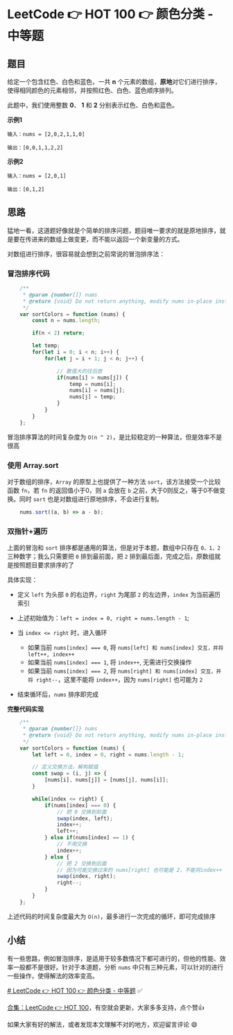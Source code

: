 # LeetCode 👉 HOT 100 👉 颜色分类 - 中等题

## 题目

给定一个包含红色、白色和蓝色，一共 **n** 个元素的数组，**原地**对它们进行排序，使得相同颜色的元素相邻，并按照红色、白色、蓝色顺序排列。

此题中，我们使用整数 **0**、 **1** 和 **2** 分别表示红色、白色和蓝色。

**示例1**

    输入：nums = [2,0,2,1,1,0]

    输出：[0,0,1,1,2,2]

**示例2**

    输入：nums = [2,0,1]

    输出：[0,1,2]

## 思路

猛地一看，这道题好像就是个简单的排序问题，题目唯一要求的就是原地排序，就是要在传进来的数组上做变更，而不能以返回一个新变量的方式。

对数组进行排序，很容易就会想到之前常说的冒泡排序法：

### 冒泡排序代码

```js
    /**
     * @param {number[]} nums
     * @return {void} Do not return anything, modify nums in-place instead.
     */
    var sortColors = function (nums) {
        const n = nums.length;

        if(n < 2) return;

        let temp;
        for(let i = 0; i < n; i++) {
            for(let j = i + 1; j < n; j++) {

                // 数值大的往后放
                if(nums[i] > nums[j]) {
                    temp = nums[i];
                    nums[i] = nums[j];
                    nums[j] = temp;
                }
            }
        }
    };
```

冒泡排序算法的时间复杂度为 `O(n ^ 2)`，是比较稳定的一种算法，但是效率不是很高


### 使用 Array.sort

对于数组的排序，`Array` 的原型上也提供了一种方法 `sort`，该方法接受一个比较函数 `fn`，若 `fn` 的返回值小于0，则 `a` 会放在 `b` 之前，大于0则反之，等于0不做变换。同时 `sort` 也是对数组进行原地排序，不会进行复制。

```js
    nums.sort((a, b) => a - b);
```

### 双指针+遍历

上面的冒泡和 `sort` 排序都是通用的算法，但是对于本题，数组中只存在 `0，1，2` 三种数字；我么只需要把 `0` 排到最前面，把 `2` 排到最后面，完成之后，原数组就是按照题目要求排序的了

具体实现：

- 定义 `left` 为头部 `0` 的右边界，`right` 为尾部 `2` 的左边界，`index` 为当前遍历索引

- 上述初始值为：`left = index = 0, right = nums.length - 1`;

- 当 `index <= right` 时，进入循环

    - 如果当前 `nums[index] === 0`, 将 `nums[left] 和 nums[index] 交互，并将 left++, index++`
    - 如果当前 `nums[index] === 1`, 将 `index++`, 无需进行交换操作
    - 如果当前 `nums[index] === 2`, 将 `nums[right] 和 nums[index] 交互，并将 right--`，这里不能将 `index++`，因为 `nums[right]` 也可能为 `2`

- 结束循环后，`nums` 排序即完成

**完整代码实现**

```js
    /**
     * @param {number[]} nums
     * @return {void} Do not return anything, modify nums in-place instead.
     */
    var sortColors = function (nums) {
        let left = 0, index = 0, right = nums.length - 1;

        // 定义交换方法，解构赋值
        const swap = (i, j) => {
            [nums[i], nums[j]] = [nums[j], nums[i]];
        }

        while(index <= right) {
            if(nums[index] === 0) {
                // 把 0 交换到前面
                swap(index, left);
                index++;
                left++;
            } else if(nums[index] == 1) {
                // 不用交换
                index++;
            } else {
                // 把 2 交换到后面
                // 因为可能交换过来的 nums[right] 也可能是 2，不能将index++
                swap(index, right);
                right--;
            }
        }
    };
```

上述代码的时间复杂度最大为 `O(n)`，最多进行一次完成的循环，即可完成排序

## 小结

有一些思路，例如冒泡排序，是适用于较多数情况下都可进行的，但他的性能、效率一般都不是很好。针对于本道题，分析 `nums` 中只有三种元素，可以针对的进行一些操作，使得解法的效率变高。


[# LeetCode 👉 HOT 100 👉 颜色分类 - 中等题](https://leetcode-cn.com/problems/sort-colors/) ✅


[合集：LeetCode 👉 HOT 100](https://juejin.cn/column/7029946677398077476)，有空就会更新，大家多多支持，点个赞👍

如果大家有好的解法，或者发现本文理解不对的地方，欢迎留言评论 😄

